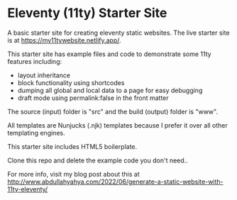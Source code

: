 # Eleventy (11ty) Starter Site
A basic starter site for creating eleventy static websites. The live starter site is at https://my11tywebsite.netlify.app/.

This starter site has example files and code to demonstrate some 11ty features including:
* layout inheritance
* block functionality using shortcodes
* dumping all global and local data to a page for easy debugging
* draft mode using permalink:false in the front matter

The source (input) folder is "src" and the build (output) folder is "www". 

All templates are Nunjucks (.njk) templates because I prefer it over all other templating engines.

This starter site includes HTML5 boilerplate.

Clone this repo and delete the example code you don't need..

For more info, visit my blog post about this at http://www.abdullahyahya.com/2022/06/generate-a-static-website-with-11ty-eleventy/
